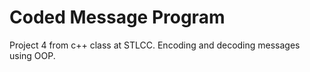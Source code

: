 Coded Message Program
======================
Project 4 from c++ class at STLCC. Encoding and decoding messages using OOP.